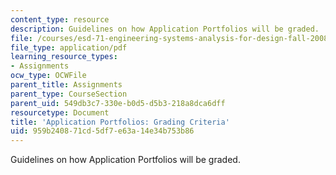 ```yaml
---
content_type: resource
description: Guidelines on how Application Portfolios will be graded.
file: /courses/esd-71-engineering-systems-analysis-for-design-fall-2008/959b240871cd5df7e63a14e34b753b86_ap_grading.pdf
file_type: application/pdf
learning_resource_types:
- Assignments
ocw_type: OCWFile
parent_title: Assignments
parent_type: CourseSection
parent_uid: 549db3c7-330e-b0d5-d5b3-218a8dca6dff
resourcetype: Document
title: 'Application Portfolios: Grading Criteria'
uid: 959b2408-71cd-5df7-e63a-14e34b753b86
---
```

Guidelines on how Application Portfolios will be graded.

